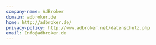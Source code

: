 ```yaml
---
company-name: AdBroker
domain: adbroker.de
home: http://adbroker.de/
privacy-policy: http://www.adbroker.net/datenschutz.php
email: Info@adbroker.de
---
```




